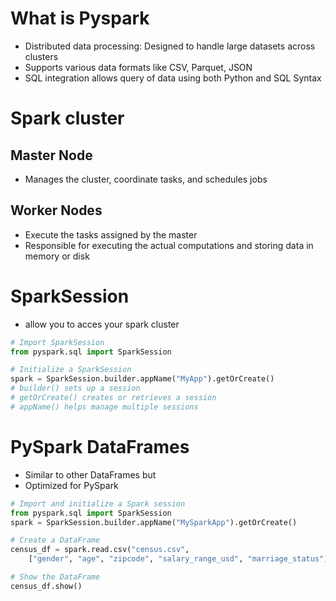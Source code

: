 # What is Pyspark
- Distributed data processing: Designed to handle large datasets across clusters
- Supports various data formats like CSV, Parquet, JSON
- SQL integration allows query of data using both Python and SQL Syntax

# Spark cluster
## Master Node
- Manages the cluster, coordinate tasks, and schedules jobs
## Worker Nodes
- Execute the tasks assigned by the master
- Responsible for executing the actual computations and storing data in memory or disk

# SparkSession
- allow you to acces your spark cluster
```python
# Import SparkSession
from pyspark.sql import SparkSession

# Initialize a SparkSession
spark = SparkSession.builder.appName("MyApp").getOrCreate()
# builder() sets up a session
# getOrCreate() creates or retrieves a session
# appName() helps manage multiple sessions
```

# PySpark DataFrames
- Similar to other DataFrames but
- Optimized for PySpark

```python
# Import and initialize a Spark session
from pyspark.sql import SparkSession
spark = SparkSession.builder.appName("MySparkApp").getOrCreate()

# Create a DataFrame
census_df = spark.read.csv("census.csv", 
    ["gender", "age", "zipcode", "salary_range_usd", "marriage_status"])

# Show the DataFrame
census_df.show()
```